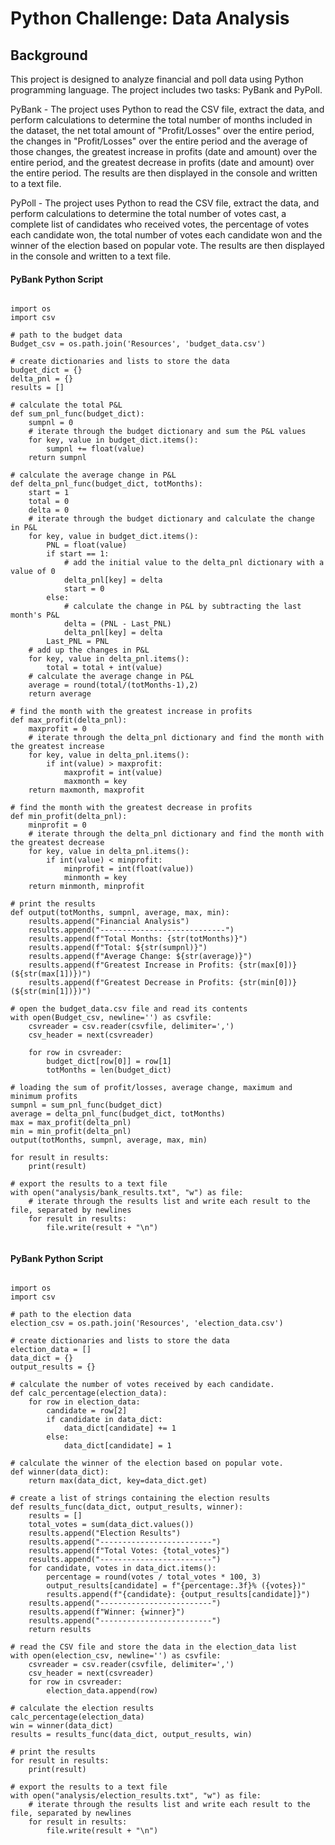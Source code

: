 # Python Challenge: Data Analysis

## Background

This project is designed to analyze financial and poll data using Python programming language. The project includes two tasks: PyBank and PyPoll.

PyBank - The project uses Python to read the CSV file, extract the data, and perform calculations to determine the total number of months included in the dataset, the net total amount of "Profit/Losses" over the entire period, the changes in "Profit/Losses" over the entire period and the average of those changes, the greatest increase in profits (date and amount) over the entire period, and the greatest decrease in profits (date and amount) over the entire period. The results are then displayed in the console and written to a text file.

PyPoll - The project uses Python to read the CSV file, extract the data, and perform calculations to determine the total number of votes cast, a complete list of candidates who received votes, the percentage of votes each candidate won, the total number of votes each candidate won and the winner of the election based on popular vote. The results are then displayed in the console and written to a text file.

#### PyBank Python Script 

```

import os
import csv

# path to the budget data
Budget_csv = os.path.join('Resources', 'budget_data.csv')

# create dictionaries and lists to store the data
budget_dict = {}
delta_pnl = {}
results = []

# calculate the total P&L
def sum_pnl_func(budget_dict):
    sumpnl = 0
    # iterate through the budget dictionary and sum the P&L values
    for key, value in budget_dict.items():
        sumpnl += float(value)
    return sumpnl

# calculate the average change in P&L
def delta_pnl_func(budget_dict, totMonths):
    start = 1
    total = 0
    delta = 0
    # iterate through the budget dictionary and calculate the change in P&L
    for key, value in budget_dict.items():
        PNL = float(value)
        if start == 1:
            # add the initial value to the delta_pnl dictionary with a value of 0 
            delta_pnl[key] = delta
            start = 0            
        else:
            # calculate the change in P&L by subtracting the last month's P&L
            delta = (PNL - Last_PNL)
            delta_pnl[key] = delta
        Last_PNL = PNL
    # add up the changes in P&L
    for key, value in delta_pnl.items():
        total = total + int(value)
    # calculate the average change in P&L
    average = round(total/(totMonths-1),2)
    return average

# find the month with the greatest increase in profits
def max_profit(delta_pnl):
    maxprofit = 0
    # iterate through the delta_pnl dictionary and find the month with the greatest increase
    for key, value in delta_pnl.items():
        if int(value) > maxprofit:
            maxprofit = int(value)
            maxmonth = key
    return maxmonth, maxprofit

# find the month with the greatest decrease in profits
def min_profit(delta_pnl):
    minprofit = 0
    # iterate through the delta_pnl dictionary and find the month with the greatest decrease
    for key, value in delta_pnl.items():
        if int(value) < minprofit:
            minprofit = int(float(value))
            minmonth = key
    return minmonth, minprofit

# print the results
def output(totMonths, sumpnl, average, max, min):
    results.append("Financial Analysis")
    results.append("----------------------------")
    results.append(f"Total Months: {str(totMonths)}")
    results.append(f"Total: ${str(sumpnl)}")
    results.append(f"Average Change: ${str(average)}")
    results.append(f"Greatest Increase in Profits: {str(max[0])} (${str(max[1])})")
    results.append(f"Greatest Decrease in Profits: {str(min[0])} (${str(min[1])})")

# open the budget_data.csv file and read its contents
with open(Budget_csv, newline='') as csvfile:
    csvreader = csv.reader(csvfile, delimiter=',')
    csv_header = next(csvreader)

    for row in csvreader:
        budget_dict[row[0]] = row[1]
        totMonths = len(budget_dict)

# loading the sum of profit/losses, average change, maximum and minimum profits
sumpnl = sum_pnl_func(budget_dict)
average = delta_pnl_func(budget_dict, totMonths)
max = max_profit(delta_pnl)
min = min_profit(delta_pnl)
output(totMonths, sumpnl, average, max, min)

for result in results:
    print(result)

# export the results to a text file
with open("analysis/bank_results.txt", "w") as file:
    # iterate through the results list and write each result to the file, separated by newlines
    for result in results:
        file.write(result + "\n")
        
```

#### PyBank Python Script 

```

import os
import csv

# path to the election data
election_csv = os.path.join('Resources', 'election_data.csv')

# create dictionaries and lists to store the data
election_data = []
data_dict = {}
output_results = {}

# calculate the number of votes received by each candidate.
def calc_percentage(election_data):
    for row in election_data:
        candidate = row[2]
        if candidate in data_dict:
            data_dict[candidate] += 1
        else:
            data_dict[candidate] = 1

# calculate the winner of the election based on popular vote.
def winner(data_dict):
    return max(data_dict, key=data_dict.get)

# create a list of strings containing the election results
def results_func(data_dict, output_results, winner):
    results = []
    total_votes = sum(data_dict.values())
    results.append("Election Results")
    results.append("-------------------------")
    results.append(f"Total Votes: {total_votes}")
    results.append("-------------------------")
    for candidate, votes in data_dict.items():
        percentage = round(votes / total_votes * 100, 3)
        output_results[candidate] = f"{percentage:.3f}% ({votes})"
        results.append(f"{candidate}: {output_results[candidate]}")
    results.append("-------------------------")
    results.append(f"Winner: {winner}")
    results.append("-------------------------")
    return results

# read the CSV file and store the data in the election_data list
with open(election_csv, newline='') as csvfile:
    csvreader = csv.reader(csvfile, delimiter=',')
    csv_header = next(csvreader)
    for row in csvreader:
        election_data.append(row)

# calculate the election results
calc_percentage(election_data)
win = winner(data_dict)
results = results_func(data_dict, output_results, win)

# print the results
for result in results:
    print(result)

# export the results to a text file
with open("analysis/election_results.txt", "w") as file:
    # iterate through the results list and write each result to the file, separated by newlines
    for result in results:
        file.write(result + "\n")
        
```
